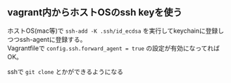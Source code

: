 ## vagrant内からホストOSのssh keyを使う

ホストOS(mac等)で `ssh-add -K .ssh/id_ecdsa` を実行してkeychainに登録しつつssh-agentに登録する。  
Vagrantfileで `config.ssh.forward_agent = true` の設定が有効になってればOK。

sshで `git clone` とかができるようになる
